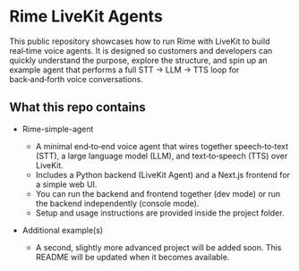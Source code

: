 # Rime LiveKit Agents

This public repository showcases how to run Rime with LiveKit to build real‑time voice agents. It is designed so customers and developers can quickly understand the purpose, explore the structure, and spin up an example agent that performs a full STT → LLM → TTS loop for back‑and‑forth voice conversations.

## What this repo contains

- Rime-simple-agent
  - A minimal end‑to‑end voice agent that wires together speech‑to‑text (STT), a large language model (LLM), and text‑to‑speech (TTS) over LiveKit.
  - Includes a Python backend (LiveKit Agent) and a Next.js frontend for a simple web UI.
  - You can run the backend and frontend together (dev mode) or run the backend independently (console mode).
  - Setup and usage instructions are provided inside the project folder.

- Additional example(s)
  - A second, slightly more advanced project will be added soon. This README will be updated when it becomes available.





